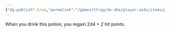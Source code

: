 ```yaml
---
{"dg-publish":true,"permalink":"/games/ttrpg/dn-d5e/player-aids/items/potions/potion-of-healing/","tags":["ttrpg/dnd/5e"],"noteIcon":""}
---
```


When you drink this potion, you regain 2d4 + 2 hit points.